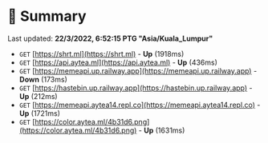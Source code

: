 # 📖 Summary
Last updated: **22/3/2022, 6:52:15 PTG "Asia/Kuala_Lumpur"**

- `GET` [https://shrt.ml](https://shrt.ml) - **Up** (1918ms)
- `GET` [https://api.aytea.ml](https://api.aytea.ml) - **Up** (436ms)
- `GET` [https://memeapi.up.railway.app](https://memeapi.up.railway.app) - **Down** (173ms)
- `GET` [https://hastebin.up.railway.app](https://hastebin.up.railway.app) - **Up** (212ms)
- `GET` [https://memeapi.aytea14.repl.co](https://memeapi.aytea14.repl.co) - **Up** (1721ms)
- `GET` [https://color.aytea.ml/4b31d6.png](https://color.aytea.ml/4b31d6.png) - **Up** (1631ms)
